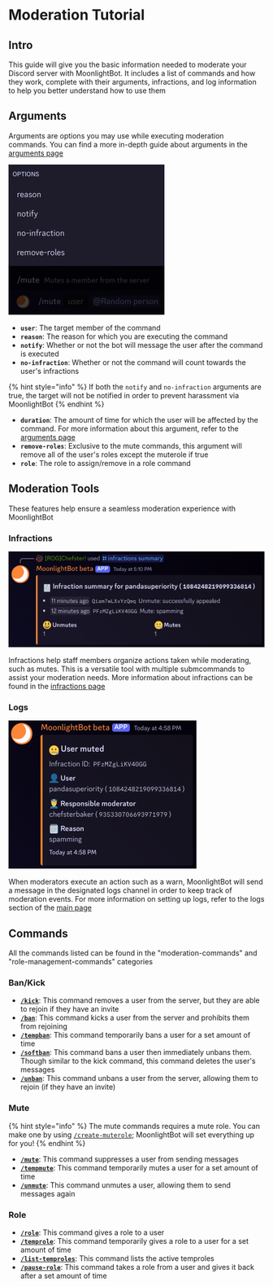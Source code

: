 # Moderation Tutorial

## Intro

This guide will give you the basic information needed to moderate your Discord server with MoonlightBot. It includes a list of commands and how they work, complete with their arguments, infractions, and log information to help you better understand how to use them

## Arguments

Arguments are options you may use while executing moderation commands. You can find a more in-depth guide about arguments in the [arguments page](/start-up/arguments.md)

![](/.gitbook/assets/MuteArguments.png)

- **`user`**: The target member of the command
- **`reason`**: The reason for which you are executing the command
- **`notify`**: Whether or not the bot will message the user after the command is executed
- **`no-infraction`**: Whether or not the command will count towards the user's infractions

{% hint style="info" %}
If both the `notify` and `no-infraction` arguments are true, the target will not be notified in order to prevent harassment via MoonlightBot
{% endhint %}

- **`duration`**: The amount of time for which the user will be affected by the command. For more information about this argument, refer to the [arguments page](/start-up/arguments.md#durations)
- **`remove-roles`**: Exclusive to the mute commands, this argument will remove all of the user's roles except the muterole if true
- **`role`**: The role to assign/remove in a role command

## Moderation Tools

These features help ensure a seamless moderation experience with MoonlightBot

### Infractions

![](/.gitbook/assets/InfractionsExample.png)

Infractions help staff members organize actions taken while moderating, such as mutes. This is a versatile tool with multiple submcommands to assist your moderation needs. More information about infractions can be found in the [infractions page](/moderation-commands/infractions.md)

### Logs

![](/.gitbook/assets/LogExample.png)

When moderators execute an action such as a warn, MoonlightBot will send a message in the designated logs channel in order to keep track of moderation events. For more information on setting up logs, refer to the logs section of the [main page](/README.md)

## Commands

All the commands listed can be found in the "moderation-commands" and "role-management-commands" categories

### Ban/Kick

- [**`/kick`**](/moderation-commands/kick.md): This command removes a user from the server, but they are able to rejoin if they have an invite
- [**`/ban`**](/moderation-commands/ban.md): This command kicks a user from the server and prohibits them from rejoining
- [**`/tempban`**](/moderation-commands/tempban.md): This command temporarily bans a user for a set amount of time
- [**`/softban`**](/moderation-commands/softban.md): This command bans a user then immediately unbans them. Though similar to the kick command, this command deletes the user's messages
- [**`/unban`**](/moderation-commands/unban.md): This command unbans a user from the server, allowing them to rejoin (if they have an invite)
  
### Mute

{% hint style="info" %}
The mute commands requires a mute role. You can make one by using [`/create-muterole`](/management-commands/create-muterole.md); MoonlightBot will set everything up for you!
{% endhint %}

- [**`/mute`**](/moderation-commands/mute.md): This command suppresses a user from sending messages
- [**`/tempmute`**](/moderation-commands/tempmute.md): This command temporarily mutes a user for a set amount of time
- [**`/unmute`**](/moderation-commands/unmute.md): This command unmutes a user, allowing them to send messages again

### Role

- [**`/role`**](/role-management-commands/role.md): This command gives a role to a user
- [**`/temprole`**](/role-management-commands/temprole.md): This command temporarily gives a role to a user for a set amount of time
- [**`/list-temproles`**](/role-management-commands/list-temproles.md): This command lists the active temproles
- [**`/pause-role`**](/role-management-commands/pause-role.md): This command takes a role from a user and gives it back after a set amount of time
